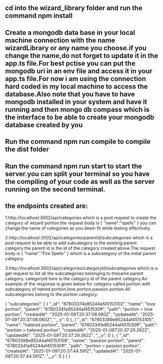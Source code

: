 ## cd into the wizard_library folder and run the command npm install

## Create a mongodb data base in your local machine connection with the name wizardLibrary or any name you choose.if you change the name,do not forget to update it in the app.ts file.For best pctise you can put the mongodb uri in an env file and access it in your app.ts file.For now i am using the connection hard coded in my local machine to access the database.Also note that you have to have mongodb installed in your system and have it running and then mongo db compass which is the interface to be able to create your mongodb database created by you

## Run the command npm run compile to compile the dist folder

## Run the command npm run start to start the server.you can split your terminal so you have the compiling of your code as well as the server running on the second terminal.

## the endpoints created are:

1.http://localhost:3002/api/categories which is a post request to create the category of wizard portion.the request body is 
{
    "name":"spells"
}
you can change the name of categories as you deem fit while testing effectively.

2.http://localhost:3002/api/categories/parentId/subcategories which is a post request to be able to add subcategory to the existing parent category.the parent id is the id of the category created above.The request body is 
{
    "name":"Fire Spells"
}
which is a subcategory of the initial parent category.

3.http://localhost:3002/api/categories/categoryId/subcategories which is a get request to list all the subcategories belonging to thesame parent category. categoryId here is the category id of the parent category.An example of the response is given below for category called portion with subcategory of hatred portion,love portion,passion portion.All subcategories belong to the portion category.

{
    "subcategories": [
        {
            "_id": "67803374e85244af45153102",
            "name": "love portion",
            "parent": "67803341e85244af451530ff",
            "path": "portion > love portion",
            "createdAt": "2025-01-09T20:37:08.060Z",
            "updatedAt": "2025-01-09T20:37:08.060Z",
            "__v": 0
        },
        {
            "_id": "67803389e85244af45153105",
            "name": "hatered portion",
            "parent": "67803341e85244af451530ff",
            "path": "portion > hatered portion",
            "createdAt": "2025-01-09T20:37:29.262Z",
            "updatedAt": "2025-01-09T20:37:29.262Z",
            "__v": 0
        },
        {
            "_id": "67803398e85244af45153108",
            "name": "passion portion",
            "parent": "67803341e85244af451530ff",
            "path": "portion > passion portion",
            "createdAt": "2025-01-09T20:37:44.591Z",
            "updatedAt": "2025-01-09T20:37:44.591Z",
            "__v": 0
        }
    ]
}